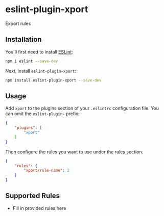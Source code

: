 # eslint-plugin-xport

Export rules

## Installation

You'll first need to install [ESLint](https://eslint.org/):

```sh
npm i eslint --save-dev
```

Next, install `eslint-plugin-xport`:

```sh
npm install eslint-plugin-xport --save-dev
```

## Usage

Add `xport` to the plugins section of your `.eslintrc` configuration file. You can omit the `eslint-plugin-` prefix:

```json
{
    "plugins": [
        "xport"
    ]
}
```


Then configure the rules you want to use under the rules section.

```json
{
    "rules": {
        "xport/rule-name": 2
    }
}
```

## Supported Rules

* Fill in provided rules here


